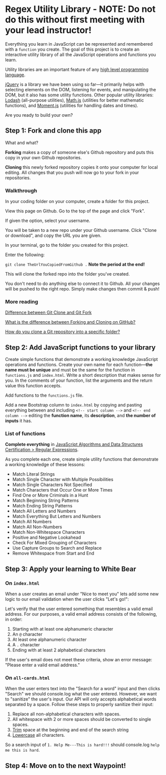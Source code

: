 # Regex Utility Library - NOTE: Do not do this without first meeting with your lead instructor!

Everything you learn in JavaScript can be represented and remembered with a `function` you create. The goal of this project is to create an interactive utility library of all the JavaScript operations and functions you learn.

Utility libraries are an important feature of any [high level programming language](https://en.wikipedia.org/wiki/High-level_programming_language).

[jQuery](https://jquery.com/) is a library we have been using so far—it primarily helps with selecting elements on the DOM, listening for events, and manipulating the DOM, but it also has some utility functions. Other popular utility libraries: [Lodash](https://lodash.com/) (all-purpose utilities), [Math.js](https://mathjs.org/) (utilities for better mathematic functions), and [Moment.js](https://momentjs.com/) (utilities for handling dates and times).

Are you ready to build your own?

## Step 1: Fork and clone this app

What and what?

**Forking** makes a copy of someone else's Github repository and puts this copy in your own Github repositories.

**Cloning** this newly forked repository copies it onto your computer for local editing. All changes that you push will now go to your fork in your repositories.

### Walkthrough

In your coding folder on your computer, create a folder for this project.

View this page on Github. Go to the top of the page and click "Fork".

If given the option, select your username.

You will be taken to a new repo under your Github username. Click "Clone or download", and copy the URL you are given.

In your terminal, go to the folder you created for this project.

Enter the following:

`git clone TheUrlYouCopiedFromGithub .` **Note the period at the end!**

This will clone the forked repo into the folder you've created.

You don't need to do anything else to connect it to Github. All your changes will be pushed to the right repo. Simply make changes then commit & push!

### More reading

[Difference between Git Clone and Git Fork](https://www.toolsqa.com/git/difference-between-git-clone-and-git-fork/)

[What is the difference between Forking and Cloning on GitHub?](https://stackoverflow.com/questions/7057194/what-is-the-difference-between-forking-and-cloning-on-github)

[How do you clone a Git repository into a specific folder?](https://stackoverflow.com/questions/651038/how-do-you-clone-a-git-repository-into-a-specific-folder)

## Step 2: Add JavaScript functions to your library

Create simple functions that demonstrate a working knowledge JavaScript operations and functions. Create your own name for each function—**the name must be unique** and must be the same for the function in `functions.js` and `index.html`. Write a short description that makes sense for you. In the comments of your function, list the arguments and the return value this function accepts.

Add functions to the `functions.js` file.

Add a new Bootstrap column to `index.html` by copying and pasting everything between and including `<!-- start column -->` and `<!-- end column -->` editing the **function name**, its **description**, and **the number of inputs** it has.

### List of functions

**Complete everything** in [JavaScript Algorithms and Data Structures Certification > Regular Expressions](https://www.freecodecamp.org/learn/).

As you complete each one, create simple utility functions that demonstrate a working knowledge of these lessons:

-  Match Literal Strings
-  Match Single Character with Multiple Possibilities
-  Match Single Characters Not Specified
-  Match Characters that Occur One or More Times
-  Find One or More Criminals in a Hunt
-  Match Beginning String Patterns
-  Match Ending String Patterns
-  Match All Letters and Numbers
-  Match Everything But Letters and Numbers
-  Match All Numbers
-  Match All Non-Numbers
-  Match Non-Whitespace Characters
-  Positive and Negative Lookahead
-  Check For Mixed Grouping of Characters
-  Use Capture Groups to Search and Replace
-  Remove Whitespace from Start and End

## Step 3: Apply your learning to White Bear

### On `index.html`

When a user creates an email under "Nice to meet you" lets add some new logic to our email validation when the user clicks "Let's go!":

Let's verify that the user entered something that resembles a valid email address. For our purposes, a valid email address consists of the following, in order:

1. Starting with at least one alphanumeric character
2. An `@` character
3. At least one alphanumeric character
4. A `.` character
5. Ending with at least 2 alphabetical characters

If the user's email does not meet these criteria, show an error message: "Please enter a valid email address."

### On `all-cards.html`

When the user enters text into the "Search for a word" input and then clicks "Search" we should console.log what the user entered. However, we want to "sanitize" the user's input. Our API will only accepts alphabetical words separated by a space. Follow these steps to properly sanitize their input:

1. Replace all non-alphabetical characters with spaces.
2. All whitespace with 2 or more spaces should be converted to single spaces.
3. [Trim](https://developer.mozilla.org/en-US/docs/Web/JavaScript/Reference/Global_Objects/String/trim) space at the beginning and end of the search string
4. [Lowercase](https://developer.mozilla.org/en-US/docs/Web/JavaScript/Reference/Global_Objects/String/toLowerCase) all characters.

So a search input of `1. Help Me---This is hard!!!` should console.log `help me this is hard`.

## Step 4: Move on to the next Waypoint!
